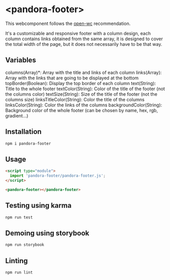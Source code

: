 # \<pandora-footer>

This webcomponent follows the [open-wc](https://github.com/open-wc/open-wc) recommendation.

It's a customizable and responsive footer with a column design, each column contains links obtained from the same array, it is designed to cover the total width of the page, but it does not necessarily have to be that way.

## Variables
  columns(Array)*: Array with the title and links of each column
  links(Array): Array with the links that are going to be displayed at the bottom
  topBorder(Boolean): Display the top border of each column
  text(String): Title to the whole footer
  textColor(String): Color of the title of the footer (not the columns color)
  textSize(String): Size of the title of the footer (not the columns size)
  linksTitleColor(String): Color the title of the columns
  linksColor(String): Color the links of the columns
  backgroundColor(String): Background color of the whole footer (can be chosen by name, hex, rgb, gradient...)

## Installation
```bash
npm i pandora-footer
```

## Usage
```html
<script type="module">
  import 'pandora-footer/pandora-footer.js';
</script>

<pandora-footer></pandora-footer>
```

## Testing using karma
```bash
npm run test
```

## Demoing using storybook
```bash
npm run storybook
```

## Linting
```bash
npm run lint
```
